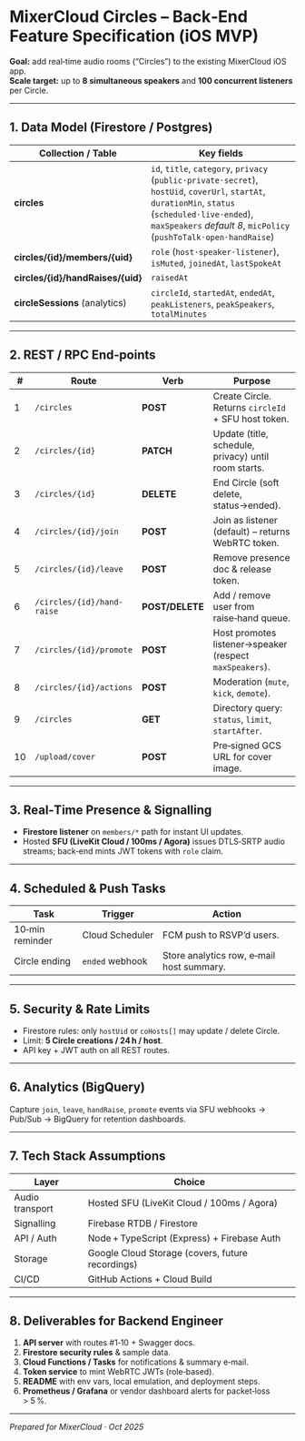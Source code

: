 # MixerCloud Circles – Back‑End Feature Specification (iOS MVP)

**Goal:** add real‑time audio rooms (“Circles”) to the existing MixerCloud iOS app.  
**Scale target:** up to **8 simultaneous speakers** and **100 concurrent listeners** per Circle.

---

## 1. Data Model (Firestore / Postgres)

| Collection / Table | Key fields |
|--------------------|-----------|
| **circles** | `id`, `title`, `category`, `privacy` (`public·private·secret`), `hostUid`, `coverUrl`, `startAt`, `durationMin`, `status` (`scheduled·live·ended`), `maxSpeakers` *default 8*, `micPolicy` (`pushToTalk·open·handRaise`) |
| **circles/{id}/members/{uid}** | `role` (`host·speaker·listener`), `isMuted`, `joinedAt`, `lastSpokeAt` |
| **circles/{id}/handRaises/{uid}** | `raisedAt` |
| **circleSessions** (analytics) | `circleId`, `startedAt`, `endedAt`, `peakListeners`, `peakSpeakers`, `totalMinutes` |

---

## 2. REST / RPC End‑points

| # | Route | Verb | Purpose |
|---|-------|------|---------|
| 1 | `/circles` | **POST** | Create Circle. Returns `circleId` + SFU host token. |
| 2 | `/circles/{id}` | **PATCH** | Update (title, schedule, privacy) until room starts. |
| 3 | `/circles/{id}` | **DELETE** | End Circle (soft delete, status→ended). |
| 4 | `/circles/{id}/join` | **POST** | Join as listener (default) – returns WebRTC token. |
| 5 | `/circles/{id}/leave` | **POST** | Remove presence doc & release token. |
| 6 | `/circles/{id}/hand-raise` | **POST/DELETE** | Add / remove user from raise‑hand queue. |
| 7 | `/circles/{id}/promote` | **POST** | Host promotes listener→speaker (respect `maxSpeakers`). |
| 8 | `/circles/{id}/actions` | **POST** | Moderation (`mute`, `kick`, `demote`). |
| 9 | `/circles` | **GET** | Directory query: `status`, `limit`, `startAfter`. |
| 10 | `/upload/cover` | **POST** | Pre‑signed GCS URL for cover image. |

---

## 3. Real‑Time Presence & Signalling

* **Firestore listener** on `members/*` path for instant UI updates.  
* Hosted **SFU (LiveKit Cloud / 100ms / Agora)** issues DTLS‑SRTP audio streams; back‑end mints JWT tokens with `role` claim.

---

## 4. Scheduled & Push Tasks

| Task | Trigger | Action |
|------|---------|--------|
| 10‑min reminder | Cloud Scheduler | FCM push to RSVP’d users. |
| Circle ending | `ended` webhook | Store analytics row, e‑mail host summary. |

---

## 5. Security & Rate Limits

* Firestore rules: only `hostUid` or `coHosts[]` may update / delete Circle.  
* Limit: **5 Circle creations / 24 h / host**.  
* API key + JWT auth on all REST routes.

---

## 6. Analytics (BigQuery)

Capture `join`, `leave`, `handRaise`, `promote` events via SFU webhooks → Pub/Sub → BigQuery for retention dashboards.

---

## 7. Tech Stack Assumptions

| Layer | Choice |
|-------|--------|
| Audio transport | Hosted SFU (LiveKit Cloud / 100ms / Agora) |
| Signalling | Firebase RTDB / Firestore |
| API / Auth | Node + TypeScript (Express) + Firebase Auth |
| Storage | Google Cloud Storage (covers, future recordings) |
| CI/CD | GitHub Actions + Cloud Build |

---

## 8. Deliverables for Backend Engineer

1. **API server** with routes #1‑10 + Swagger docs.  
2. **Firestore security rules** & sample data.  
3. **Cloud Functions / Tasks** for notifications & summary e‑mail.  
4. **Token service** to mint WebRTC JWTs (role‑based).  
5. **README** with env vars, local emulation, and deployment steps.  
6. **Prometheus / Grafana** or vendor dashboard alerts for packet‑loss > 5 %.

---

*Prepared for MixerCloud · Oct 2025*  
